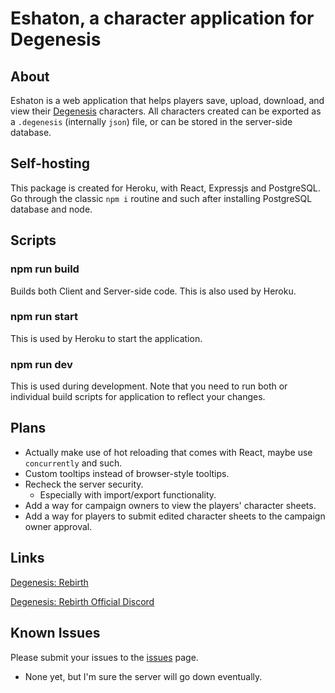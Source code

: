 # Eshaton, a character application for Degenesis

## About

Eshaton is a web application that helps players save, upload, download, and view their [Degenesis](https://degenesis.com/) characters. All characters created can be exported as a `.degenesis` (internally `json`) file, or can be stored in the server-side database.

## Self-hosting

This package is created for Heroku, with React, Expressjs and PostgreSQL. Go through the classic `npm i` routine and such after installing PostgreSQL database and node.

## Scripts

### npm run build

Builds both Client and Server-side code. This is also used by Heroku.

### npm run start

This is used by Heroku to start the application.

### npm run dev

This is used during development. Note that you need to run both or individual build scripts for application to reflect your changes.

## Plans

-   Actually make use of hot reloading that comes with React, maybe use `concurrently` and such.
-   Custom tooltips instead of browser-style tooltips.
-   Recheck the server security.
    -   Especially with import/export functionality.
-   Add a way for campaign owners to view the players' character sheets.
-   Add a way for players to submit edited character sheets to the campaign owner approval.

## Links

[Degenesis: Rebirth](https://degenesis.com/)

[Degenesis: Rebirth Official Discord](https://discord.gg/degenesis)

## Known Issues

Please submit your issues to the [issues](https://github.com/yigitlevent/eshaton/issues) page.

-   None yet, but I'm sure the server will go down eventually.
